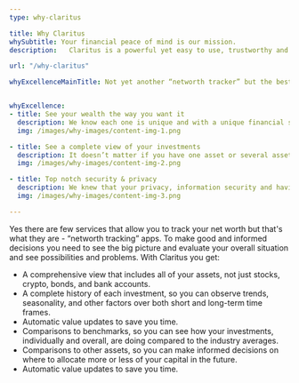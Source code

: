 ```yaml
---
type: why-claritus

title: Why Claritus
whySubtitle: Your financial peace of mind is our mission.
description:   Claritus is a powerful yet easy to use, trustworthy and discreet companion to assist you in nurturing your wealth.

url: "/why-claritus"

whyExcellenceMainTitle: Not yet another “networth tracker” but the best dynamic wealth analytics in the market


whyExcellence:
- title: See your wealth the way you want it
  description: We know each one is unique and with a unique financial situation. We know personal finance is not only numbers and returns, it’s not only aggregating financial data and manipulating financial calculations. Claritus was created to give you a clear and comprehensive view of your holdings with your own unique point of view. <br/> <br/> Claritus Tags, is a powerful yet easy-to-use tool that allows you to observe your holdings with greater clarity. Tags enable you to define your own groups of financial assets & liabilities with strong aggregation and financial calculations.
  img: /images/why-images/content-img-1.png

- title: See a complete view of your investments
  description: It doesn’t matter if you have one asset or several assets scattered over numerous accounts, with Claritus everything can be organized and tracked in one convenient place. It does not matter where your investments are, it can be in the stock market, real estate, cryptocurrency, or any other alternative investment, Claritus will help you have a clear image of all your combined assets in one convenient place!
  img: /images/why-images/content-img-2.png

- title: Top notch security & privacy
  description: We knew that your privacy, information security and having a discreet relationship with us is a basic, and mandatory requirement.<br/> <br/> We only keep the information we need to provide you with the best service and nothing more. There is a strict deletion policy so information deleted by you is periodically purged from our database.<br/> <br/> All your information is kept encrypted with AES-256-GCM encryption while in transit and in rest for maximum security.<br/> <br/> Claritus will never sell or share your data or personal information to a third party! Our loyalty stands with you, our customer and your trust in us is of the utmost importance.
  img: /images/why-images/content-img-3.png

---
```


Yes there are few services that allow you to track your net worth but that's what they are - “networth tracking” apps. To make good and informed decisions you need to see the big picture and evaluate your overall situation and see possibilities and problems.
With Claritus you get:
- A comprehensive view that includes all of your assets, not just stocks, crypto, bonds, and bank accounts.
- A complete history of each investment, so you can observe trends, seasonality, and other factors over both short and long-term time frames.
- Automatic value updates to save you time.
- Comparisons to benchmarks, so you can see how your investments, individually and overall, are doing compared to the industry averages.
- Comparisons to other assets, so you can make informed decisions on where to allocate more or less of your capital in the future.
- Automatic value updates to save you time.